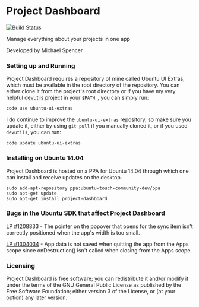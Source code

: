 Project Dashboard
=================

[![Build Status](https://travis-ci.org/sonrisesoftware/project-dashboard.png?branch=master)](https://travis-ci.org/iBeliever/project-dashboard)

Manage everything about your projects in one app

Developed by Michael Spencer

### Setting up and Running ###

Project Dashboard requires a repository of mine called Ubuntu UI Extras, which must be available in the root directory of the repository. You can either clone it from the project's root directory or if you have my very helpful [devutils](http://github.com/iBeliever/devutils) project in your `$PATH `, you can simply run:

    code use ubuntu-ui-extras
    
I do continue to improve the `ubuntu-ui-extras` repository, so make sure you update it, either by using `git pull` if you manually cloned it, or if you used `devutils`, you can run:

    code update ubuntu-ui-extras

### Installing on Ubuntu 14.04 ###

Project Dashboard is hosted on a PPA for Ubuntu 14.04 through which one can install and receive updates on the desktop.

```
sudo add-apt-repository ppa:ubuntu-touch-community-dev/ppa
sudo apt-get update
sudo apt-get install project-dashboard
```

### Bugs in the Ubuntu SDK that affect Project Dashboard ###

[LP #1208833](https://bugs.launchpad.net/ubuntu-ui-toolkit/+bug/1208833) - The pointer on the popover that opens for the sync item isn't correctly positioned when the app's width is too small.

[LP #1304034](https://bugs.launchpad.net/ubuntu/+source/unity-scope-click/+bug/1304034) - App data is not saved when quitting the app from the Apps scope since onDestruction() isn't called when closing from the Apps scope.

### Licensing ###

Project Dashboard is free software; you can redistribute it and/or modify it under the terms of the GNU General Public License as published by the Free Software Foundation; either version 3 of the License, or (at your option) any later version.
